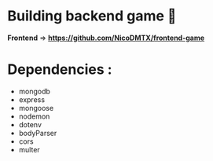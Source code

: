# Building backend game 🎨

**Frontend** => **https://github.com/NicoDMTX/frontend-game**

# Dependencies :

- mongodb
- express
- mongoose
- nodemon
- dotenv
- bodyParser
- cors
- multer